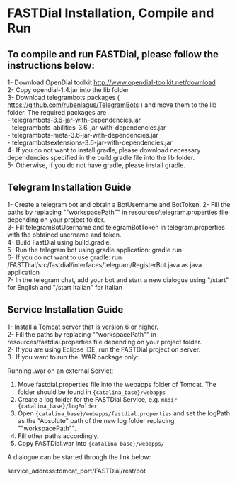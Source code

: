 # FASTDial Installation, Compile and Run

## To compile and run FASTDial, please follow the instructions below:

1- Download OpenDial toolkit http://www.opendial-toolkit.net/download  
2- Copy opendial-1.4.jar into the lib folder  
3- Download telegrambots packages ( https://github.com/rubenlagus/TelegramBots ) and move them to
   the lib folder. The required packages are   
	- telegrambots-3.6-jar-with-dependencies.jar  
	- telegrambots-abilities-3.6-jar-with-dependencies.jar   
   	- telegrambots-meta-3.6-jar-with-dependencies.jar  
   	- telegrambotsextensions-3.6-jar-with-dependencies.jar  
4- If you do not want to install gradle, please download necessary dependencies specified in the build.gradle file into the lib folder.  
5- Otherwise, if you do not have gradle, please install gradle.  

## Telegram Installation Guide

1- Create a telegram bot and obtain a BotUsername and BotToken. 
2- Fill the paths by replacing ""workspacePath"" in resources/telegram.properties file depending on your project folder.  
3- Fill telegramBotUsername and telegramBotToken in telegram.properties with the obtained username and token.  
4- Build FastDial using build.gradle.  
5- Run the telegram bot using gradle application: gradle run  
6- If you do not want to use gradle: run /FASTDial/src/fastdial/interfaces/telegram/RegisterBot.java as java application  
7- In the telegram chat, add your bot and start a new dialogue using "/start" for English and "/start Italian" for Italian

## Service Installation Guide

1- Install a Tomcat server that is version 6 or higher.  
2- Fill the paths by replacing ""workspacePath"" in resources/fastdial.properties file depending on your project folder.  
2- If you are using Eclipse IDE, run the FASTDial project on server.   
3- If you want to run the .WAR package only:  

Running .war on an external Servlet:  

1. Move fastdial.properties file into the webapps folder of Tomcat. The folder should be found in `{catalina_base}/webapps`  
2. Create a log folder for the FASTDial Service, e.g. `mkdir {catalina_base}/logFolder`  
3. Open `{catalina_base}/webapps/fastdial.properties` and set the logPath as the "Absolute" path of the new log folder replacing ""workspacePath"".
4. Fill other paths accordingly.  
5. Copy FASTDial.war into `{catalina_base}/webapps/`  

A dialogue can be started through the link below:  

service_address:tomcat_port/FASTDial/rest/bot
